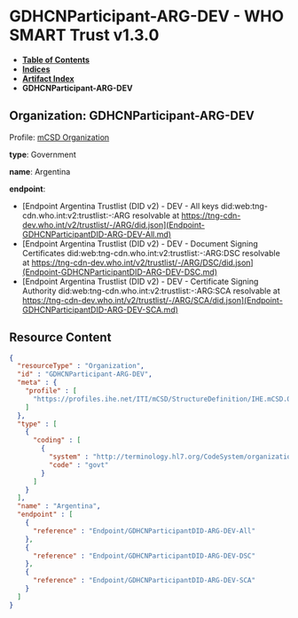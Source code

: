 # GDHCNParticipant-ARG-DEV - WHO SMART Trust v1.3.0

* [**Table of Contents**](toc.md)
* [**Indices**](indices.md)
* [**Artifact Index**](artifacts.md)
* **GDHCNParticipant-ARG-DEV**

## Organization: GDHCNParticipant-ARG-DEV

Profile: [mCSD Organization](https://profiles.ihe.net/ITI/mCSD/4.0.0/StructureDefinition-IHE.mCSD.Organization.html)

**type**: Government

**name**: Argentina

**endpoint**: 

* [Endpoint Argentina Trustlist (DID v2) - DEV - All keys did:web:tng-cdn.who.int:v2:trustlist:-:ARG resolvable at https://tng-cdn-dev.who.int/v2/trustlist/-/ARG/did.json](Endpoint-GDHCNParticipantDID-ARG-DEV-All.md)
* [Endpoint Argentina Trustlist (DID v2) - DEV - Document Signing Certificates did:web:tng-cdn.who.int:v2:trustlist:-:ARG:DSC resolvable at https://tng-cdn-dev.who.int/v2/trustlist/-/ARG/DSC/did.json](Endpoint-GDHCNParticipantDID-ARG-DEV-DSC.md)
* [Endpoint Argentina Trustlist (DID v2) - DEV - Certificate Signing Authority did:web:tng-cdn.who.int:v2:trustlist:-:ARG:SCA resolvable at https://tng-cdn-dev.who.int/v2/trustlist/-/ARG/SCA/did.json](Endpoint-GDHCNParticipantDID-ARG-DEV-SCA.md)



## Resource Content

```json
{
  "resourceType" : "Organization",
  "id" : "GDHCNParticipant-ARG-DEV",
  "meta" : {
    "profile" : [
      "https://profiles.ihe.net/ITI/mCSD/StructureDefinition/IHE.mCSD.Organization"
    ]
  },
  "type" : [
    {
      "coding" : [
        {
          "system" : "http://terminology.hl7.org/CodeSystem/organization-type",
          "code" : "govt"
        }
      ]
    }
  ],
  "name" : "Argentina",
  "endpoint" : [
    {
      "reference" : "Endpoint/GDHCNParticipantDID-ARG-DEV-All"
    },
    {
      "reference" : "Endpoint/GDHCNParticipantDID-ARG-DEV-DSC"
    },
    {
      "reference" : "Endpoint/GDHCNParticipantDID-ARG-DEV-SCA"
    }
  ]
}

```
